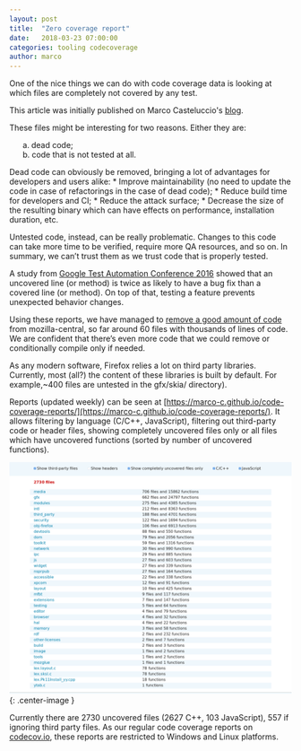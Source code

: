 ```yaml
---
layout: post
title:  "Zero coverage report"
date:   2018-03-23 07:00:00
categories: tooling codecoverage
author: marco
---
```


One of the nice things we can do with code coverage data is looking at which files are completely not covered by any test.

<aside>This article was initially published on Marco Casteluccio's <a href="https://marco-c.github.io/">blog</a>.</aside>

These files might be interesting for two reasons. Either they are:
<ol style="list-style-type:lower-alpha; list-style-position: inside;">
  <li>dead code;</li>
  <li>code that is not tested at all.</li>
</ol>
Dead code can obviously be removed, bringing a lot of advantages for developers and users alike:
* Improve maintainability (no need to update the code in case of refactorings in the case of dead code);
* Reduce build time for developers and CI;
* Reduce the attack surface;
* Decrease the size of the resulting binary which can have effects on performance, installation duration, etc.

Untested code, instead, can be really problematic. Changes to this code can take more time to be verified, require more QA resources, and so on. In summary, we can’t trust them as we trust code that is properly tested.

A study from [Google Test Automation Conference 2016](https://www.youtube.com/watch?v=NKEptA3KP08) showed that an uncovered line (or method) is twice as likely to have a bug fix than a covered line (or method).
On top of that, testing a feature prevents unexpected behavior changes.

Using these reports, we have managed to [remove a good amount of code](https://bugzilla.mozilla.org/show_bug.cgi?id=1415819) from mozilla-central, so far around 60 files with thousands of lines of code. We are confident that there’s even more code that we could remove or conditionally compile only if needed.

As any modern software, Firefox relies a lot on third party libraries. Currently, most (all?) the content of these libraries is built by default. For example,~400 files are untested in the gfx/skia/ directory).

Reports (updated weekly) can be seen at [https://marco-c.github.io/code-coverage-reports/](https://marco-c.github.io/code-coverage-reports/).
It allows filtering by language (C/C++, JavaScript), filtering out third-party code or header files, showing completely uncovered files only or all files which have uncovered functions (sorted by number of uncovered functions).

![uncovered code](/images/posts/codecoverage/uncovered_files.png "Uncovered Files"){: .center-image }


Currently there are 2730 uncovered files (2627 C++, 103 JavaScript), 557 if ignoring third party files. As our regular code coverage reports on [codecov.io](https://codecov.io/gh/marco-c/gecko-dev), these reports are restricted to Windows and Linux platforms.

